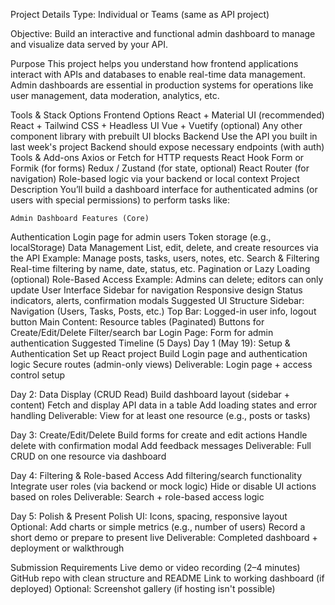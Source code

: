 Project Details
Type: Individual or Teams (same as API project)

Objective: Build an interactive and functional admin dashboard to manage and visualize data served by your API.

Purpose
This project helps you understand how frontend applications interact with APIs and databases to enable real-time data management. Admin dashboards are essential in production systems for operations like user management, data moderation, analytics, etc.

Tools & Stack Options
	Frontend Options
React + Material UI (recommended)
React + Tailwind CSS + Headless UI
Vue + Vuetify (optional)
Any other component library with prebuilt UI blocks
	Backend
Use the API you built in last week's project
Backend should expose necessary endpoints (with auth)
	Tools & Add-ons
Axios or Fetch for HTTP requests
React Hook Form or Formik (for forms)
Redux / Zustand (for state, optional)
React Router (for navigation)
Role-based logic via your backend or local context
Project Description
You’ll build a dashboard interface for authenticated admins (or users with special permissions) to perform tasks like:

	Admin Dashboard Features (Core)
Authentication
Login page for admin users
Token storage (e.g., localStorage)
Data Management
List, edit, delete, and create resources via the API
Example: Manage posts, tasks, users, notes, etc.
Search & Filtering
Real-time filtering by name, date, status, etc.
Pagination or Lazy Loading (optional)
Role-Based Access
Example: Admins can delete; editors can only update
User Interface
Sidebar for navigation
Responsive design
Status indicators, alerts, confirmation modals
Suggested UI Structure
Sidebar: Navigation (Users, Tasks, Posts, etc.)
Top Bar: Logged-in user info, logout button
Main Content:
Resource tables (Paginated)
Buttons for Create/Edit/Delete
Filter/search bar
Login Page: Form for admin authentication
Suggested Timeline (5 Days)
Day 1 (May 19): Setup & Authentication
Set up React project
Build Login page and authentication logic
Secure routes (admin-only views)
    Deliverable: Login page + access control setup

Day 2: Data Display (CRUD Read)
Build dashboard layout (sidebar + content)
Fetch and display API data in a table
Add loading states and error handling
    Deliverable: View for at least one resource (e.g., posts or tasks)

Day 3: Create/Edit/Delete
Build forms for create and edit actions
Handle delete with confirmation modal
Add feedback messages
    Deliverable: Full CRUD on one resource via dashboard

Day 4: Filtering & Role-based Access
Add filtering/search functionality
Integrate user roles (via backend or mock logic)
Hide or disable UI actions based on roles
    Deliverable: Search + role-based access logic

Day 5: Polish & Present
Polish UI: Icons, spacing, responsive layout
Optional: Add charts or simple metrics (e.g., number of users)
Record a short demo or prepare to present live
    Deliverable: Completed dashboard + deployment or walkthrough

Submission Requirements
Live demo or video recording (2–4 minutes)
GitHub repo with clean structure and README
Link to working dashboard (if deployed)
Optional: Screenshot gallery (if hosting isn't possible)
